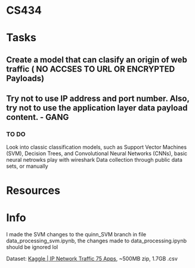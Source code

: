 # CS434
# Tasks
## Create a model that can clasify an origin of web traffic ( NO ACCSES TO URL OR ENCRYPTED Payloads)
## Try not to use IP address and port number. Also, try not to use the application layer data payload content. - GANG 
### TO DO  
Look into classic classification models, such as Support Vector Machines (SVM), Decision Trees, and Convolutional Neural Networks (CNNs), basic neural netrowks 
play with wireshark
Data collection through public data sets, or manually 

# Resources

# Info
I made the SVM changes to the quinn_SVM branch in file data_processing_svm.ipynb, the changes made to data_processing.ipynb should be ignored lol

Dataset: [Kaggle | IP Network Traffic 75 Apps](https://www.kaggle.com/datasets/jsrojas/ip-network-traffic-flows-labeled-with-87-apps), ~500MB zip, 1.7GB .csv
